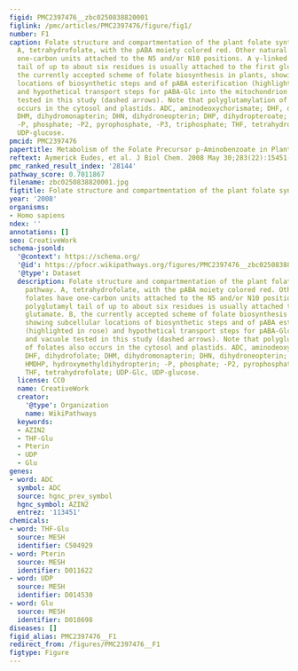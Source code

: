 ```yaml
---
figid: PMC2397476__zbc0250838820001
figlink: /pmc/articles/PMC2397476/figure/fig1/
number: F1
caption: Folate structure and compartmentation of the plant folate synthesis pathway.
  A, tetrahydrofolate, with the pABA moiety colored red. Other natural folates have
  one-carbon units attached to the N5 and/or N10 positions. A γ-linked polyglutamyl
  tail of up to about six residues is usually attached to the first glutamate. B,
  the currently accepted scheme of folate biosynthesis in plants, showing subcellular
  locations of biosynthetic steps and of pABA esterification (highlighted in rose)
  and hypothetical transport steps for pABA-Glc into the mitochondrion and vacuole
  tested in this study (dashed arrows). Note that polyglutamylation of folates also
  occurs in the cytosol and plastids. ADC, aminodeoxychorismate; DHF, dihydrofolate;
  DHM, dihydromonapterin; DHN, dihydroneopterin; DHP, dihydropteroate; HMDHP, hydroxymethyldihydropterin;
  -P, phosphate; -P2, pyrophosphate, -P3, triphosphate; THF, tetrahydrofolate; UDP-Glc,
  UDP-glucose.
pmcid: PMC2397476
papertitle: Metabolism of the Folate Precursor p-Aminobenzoate in Plants.
reftext: Aymerick Eudes, et al. J Biol Chem. 2008 May 30;283(22):15451-15459.
pmc_ranked_result_index: '28144'
pathway_score: 0.7011867
filename: zbc0250838820001.jpg
figtitle: Folate structure and compartmentation of the plant folate synthesis pathway
year: '2008'
organisms:
- Homo sapiens
ndex: ''
annotations: []
seo: CreativeWork
schema-jsonld:
  '@context': https://schema.org/
  '@id': https://pfocr.wikipathways.org/figures/PMC2397476__zbc0250838820001.html
  '@type': Dataset
  description: Folate structure and compartmentation of the plant folate synthesis
    pathway. A, tetrahydrofolate, with the pABA moiety colored red. Other natural
    folates have one-carbon units attached to the N5 and/or N10 positions. A γ-linked
    polyglutamyl tail of up to about six residues is usually attached to the first
    glutamate. B, the currently accepted scheme of folate biosynthesis in plants,
    showing subcellular locations of biosynthetic steps and of pABA esterification
    (highlighted in rose) and hypothetical transport steps for pABA-Glc into the mitochondrion
    and vacuole tested in this study (dashed arrows). Note that polyglutamylation
    of folates also occurs in the cytosol and plastids. ADC, aminodeoxychorismate;
    DHF, dihydrofolate; DHM, dihydromonapterin; DHN, dihydroneopterin; DHP, dihydropteroate;
    HMDHP, hydroxymethyldihydropterin; -P, phosphate; -P2, pyrophosphate, -P3, triphosphate;
    THF, tetrahydrofolate; UDP-Glc, UDP-glucose.
  license: CC0
  name: CreativeWork
  creator:
    '@type': Organization
    name: WikiPathways
  keywords:
  - AZIN2
  - THF-Glu
  - Pterin
  - UDP
  - Glu
genes:
- word: ADC
  symbol: ADC
  source: hgnc_prev_symbol
  hgnc_symbol: AZIN2
  entrez: '113451'
chemicals:
- word: THF-Glu
  source: MESH
  identifier: C504929
- word: Pterin
  source: MESH
  identifier: D011622
- word: UDP
  source: MESH
  identifier: D014530
- word: Glu
  source: MESH
  identifier: D018698
diseases: []
figid_alias: PMC2397476__F1
redirect_from: /figures/PMC2397476__F1
figtype: Figure
---
```

